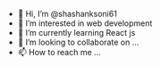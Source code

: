 - 👋 Hi, I’m @shashanksoni61
- 👀 I’m interested in web development
- 🌱 I’m currently learning React js
- 💞️ I’m looking to collaborate on ...
- 📫 How to reach me ...

<!---
shashanksoni61/shashanksoni61 is a ✨ special ✨ repository because its `README.md` (this file) appears on your GitHub profile.
You can click the Preview link to take a look at your changes.
--->
